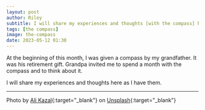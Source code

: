 ```yaml
---
layout: post
author: Riley
subtitle: I will share my experiences and thoughts [with the compass] here as I have them.
tags: [the compass]
image: the-compass
date: 2023-05-12 01:30
---
```

At the beginning of this month, I was given a compass by my grandfather. It was his retirement gift. Grandpa invited me to spend a month with the compass and to think about it.

I will share my experiences and thoughts here as I have them.

* * *

Photo by [Ali Kazal](https://unsplash.com/@lureofadventure?utm_source=unsplash&utm_medium=referral&utm_content=creditCopyText){:target="_blank"} on [Unsplash](https://unsplash.com/photos/UU69D-_nwPI?utm_source=unsplash&utm_medium=referral&utm_content=creditCopyText){:target="_blank"}
